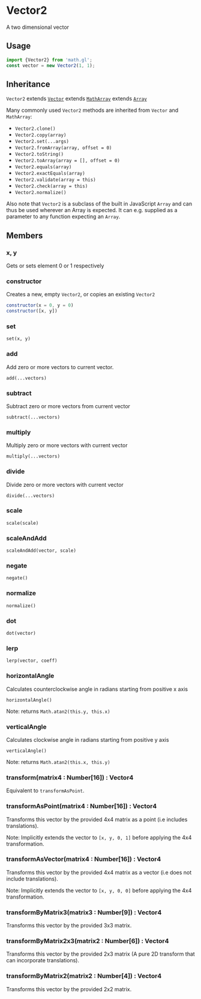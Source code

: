 # Vector2

A two dimensional vector


## Usage

```js
import {Vector2} from 'math.gl';
const vector = new Vector2(1, 1);
```

## Inheritance

`Vector2` extends [`Vector`](./docs/api-reference/vector) extends [`MathArray`](./docs/api-reference/math-array) extends [`Array`](https://developer.mozilla.org/en-US/docs/Web/JavaScript/Reference/Global_Objects/Array)

Many commonly used `Vector2` methods are inherited from `Vector` and `MathArray`:

* `Vector2.clone()`
* `Vector2.copy(array)`
* `Vector2.set(...args)`
* `Vector2.fromArray(array, offset = 0)`
* `Vector2.toString()`
* `Vector2.toArray(array = [], offset = 0)`
* `Vector2.equals(array)`
* `Vector2.exactEquals(array)`
* `Vector2.validate(array = this)`
* `Vector2.check(array = this)`
* `Vector2.normalize()`

Also note that `Vector2` is a subclass of the built in JavaScript `Array` and can thus be used wherever an Array is expected. It can e.g. supplied as a parameter to any function expecting an `Array`.


##  Members

### x, y

Gets or sets element 0 or 1 respectively

### constructor

Creates a new, empty `Vector2`, or copies an existing `Vector2`

```js
constructor(x = 0, y = 0)
constructor([x, y])
```


### set

`set(x, y)`


### add

Add zero or more vectors to current vector.

`add(...vectors)`


### subtract

Subtract zero or more vectors from current vector

`subtract(...vectors)`


### multiply

Multiply zero or more vectors with current vector

`multiply(...vectors)`


### divide

Divide zero or more vectors with current vector

`divide(...vectors)`


### scale

`scale(scale)`


### scaleAndAdd

`scaleAndAdd(vector, scale)`


### negate

`negate()`


### normalize

`normalize()`


### dot

`dot(vector)`


### lerp

`lerp(vector, coeff)`


### horizontalAngle

Calculates counterclockwise angle in radians starting from positive x axis

`horizontalAngle()`

Note: returns `Math.atan2(this.y, this.x)`


### verticalAngle

Calculates clockwise angle in radians starting from positive y axis

`verticalAngle()`

Note: returns `Math.atan2(this.x, this.y)`

### transform(matrix4 : Number[16]) : Vector4

Equivalent to `transformAsPoint`.

### transformAsPoint(matrix4 : Number[16]) : Vector4

Transforms this vector by the provided 4x4 matrix as a point (i.e includes translations).

Note: Implicitly extends the vector to `[x, y, 0, 1]` before applying the 4x4 transformation.

### transformAsVector(matrix4 : Number[16]) : Vector4

Transforms this vector by the provided 4x4 matrix as a vector (i.e does not include translations).

Note: Implicitly extends the vector to `[x, y, 0, 0]` before applying the 4x4 transformation.

### transformByMatrix3(matrix3 : Number[9]) : Vector4

Transforms this vector by the provided 3x3 matrix.

### transformByMatrix2x3(matrix2 : Number[6]) : Vector4

Transforms this vector  by the provided 2x3 matrix (A pure 2D transform that can incorporate translations).

### transformByMatrix2(matrix2 : Number[4]) : Vector4

Transforms this vector by the provided 2x2 matrix.
